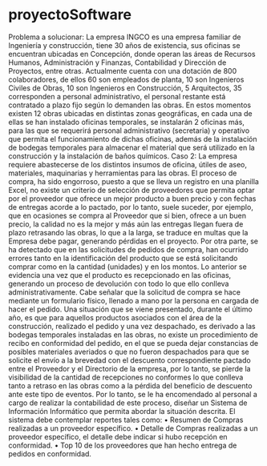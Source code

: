 # proyectoSoftware
Problema a solucionar:
La empresa INGCO es una empresa familiar de Ingeniería y construcción, tiene 30 años de existencia,
sus oficinas se encuentran ubicadas en Concepción, donde operan las áreas de Recursos Humanos,
Administración y Finanzas, Contabilidad y Dirección de Proyectos, entre otras. Actualmente cuenta
con una dotación de 800 colaboradores, de ellos 60 son empleados de planta, 10 son Ingenieros
Civiles de Obras, 10 son Ingenieros en Construcción, 5 Arquitectos, 35 corresponden a personal
administrativo, el personal restante está contratado a plazo fijo según lo demanden las obras.
En estos momentos existen 12 obras ubicadas en distintas zonas geográficas, en cada una de ellas
se han instalado oficinas temporales, se instalarán 2 oficinas más, para las que se requerirá personal
administrativo (secretaria) y operativo que permita el funcionamiento de dichas oficinas, además
de la instalación de bodegas temporales para almacenar el material que será utilizado en la
construcción y la instalación de baños químicos.
Caso 2:
La empresa requiere abastecerse de los distintos insumos de oficina, útiles de aseo, materiales,
maquinarias y herramientas para las obras. El proceso de compra, ha sido engorroso, puesto a que
se lleva un registro en una planilla Excel, no existe un criterio de selección de proveedores que
permita optar por el proveedor que ofrece un mejor producto a buen precio y con fechas de
entregas acorde a lo pactado, por lo tanto, suele suceder, por ejemplo, que en ocasiones se compra
al Proveedor que si bien, ofrece a un buen precio, la calidad no es la mejor y más aún las entregas
llegan fuera de plazo retrasando las obras, lo que a la larga, se traduce en multas que la Empresa
debe pagar, generando pérdidas en el proyecto.
Por otra parte, se ha detectado que en las solicitudes de pedidos de compra, han ocurrido errores
tanto en la identificación del producto que se está solicitando comprar como en la cantidad
(unidades) y en los montos. Lo anterior se evidencia una vez que el producto es recepcionado en las
oficinas, generando un proceso de devolución con todo lo que ello conlleva administrativamente.
Cabe señalar que la solicitud de compra se hace mediante un formulario físico, llenado a mano por
la persona en cargada de hacer el pedido.
Una situación que se viene presentado, durante el último año, es que para aquellos productos
asociados con el área de la construcción, realizado el pedido y una vez despachado, es derivado a
las bodegas temporales instaladas en las obras, no existe un procedimiento de recibo en
conformidad del pedido, en el que se pueda dejar constancias de posibles materiales averiados o
que no fueron despachados para que se solicite el envío a la brevedad con el descuento
correspondiente pactado entre el Proveedor y el Directorio de la empresa, por lo tanto, se pierde la
visibilidad de la cantidad de recepciones no conformes lo que conlleva tanto a retraso en las obras
como a la pérdida del beneficio de descuento ante este tipo de eventos. Por lo tanto, se le ha
encomendado al personal a cargo de realizar la contabilidad de este proceso, diseñar un Sistema de
Información Informático que permita abordar la situación descrita.
El sistema debe contemplar reportes tales como:
• Resumen de Compras realizadas a un proveedor específico.
• Detalle de Compras realizadas a un proveedor específico, el detalle debe indicar si hubo
recepción en conformidad.
• Top 10 de los proveedores que han hecho entrega de pedidos en conformidad.
